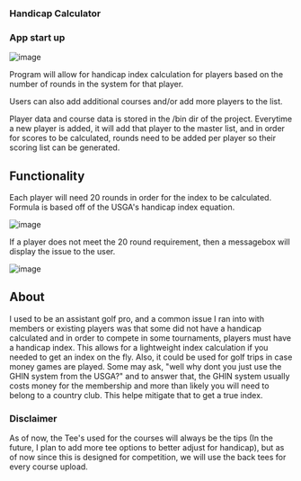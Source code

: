 ### Handicap Calculator

### App start up
![image](https://github.com/Cole-Z/CIS262_Final-/assets/98670265/0d41c219-cd81-4d40-b33e-66354d4474bf)

Program will allow for handicap index calculation for players based on the number of rounds in the system for that player.

Users can also add additional courses and/or add more players to the list.

Player data and course data is stored in the /bin dir of the project. Everytime a new player is added, it will add that player to the master list, and in order for scores to be calculated, rounds need to be added per player so their scoring list can be generated.

## Functionality

Each player will need 20 rounds in order for the index to be calculated. Formula is based off of the USGA's handicap index equation.

![image](https://github.com/Cole-Z/CIS262_Final-/assets/98670265/99191db1-9136-4702-9ece-28e27b2476f2)

If a player does not meet the 20 round requirement, then a messagebox will display the issue to the user.

![image](https://github.com/Cole-Z/CIS262_Final-/assets/98670265/ab9b9ae0-b225-4545-a587-cd7b11c8d146)

## About

I used to be an assistant golf pro, and a common issue I ran into with members or existing players was that some did not have a handicap calculated and in order to compete in some tournaments, players must have a handicap index.
This allows for a lightweight index calculation if you needed to get an index on the fly. Also, it could be used for golf trips in case money games are played. Some may ask, "well why dont you just use the GHIN system from the USGA?" and to answer that, the GHIN system usually costs money for the membership and more than likely you will need to belong to a country club. This helpe mitigate that to get a true index.

### Disclaimer

As of now, the Tee's used for the courses will always be the tips (In the future, I plan to add more tee options to better adjust for handicap), but as of now since this is designed for competition, we will use the back tees for every course upload.


